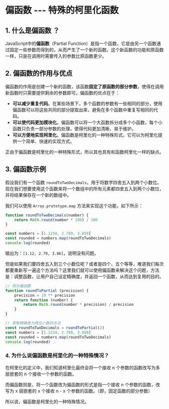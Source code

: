 # 偏函数 --- 特殊的柯里化函数

## 1. 什么是偏函数 ？

JavaScript中的**偏函数**（Partial Function）是指一个函数，它是由另一个函数通过固定一些参数而得到的，从而产生了一个新的函数。这个新函数的功能和原函数一样，只是在调用时需要传入的参数比原函数更少。

## 2. 偏函数的作用与优点

偏函数的作用是创建一个新的函数，该函数**固定了原函数的部分参数**，使得在调用新函数时只需要提供剩余的参数即可。偏函数的优点在于：

* **可以减少重复代码**。在某些场景下，多个函数的参数有一些相同的部分，使用偏函数可以将这些共同的部分提取出来，避免在多个函数中重复写相同的代码。
* **可以使代码更加模块化**。偏函数可以将一个大函数拆分成多个小函数，每个小函数只负责一部分参数的处理，使得代码更加清晰、易于维护。
* **可以方便地实现柯里化**。偏函数是柯里化的一种特殊形式，它可以为柯里化提供一个简单、快速的实现方式。

正由于偏函数是柯里化的一种特殊形式，所以其也具有和函数柯里化一样的缺点。

## 3. 偏函数示例

假设我们有一个函数 `roundToTwoDecimals`，用于将数字四舍五入到两个小数位。现在我们想要使用这个函数来将一个数组中的所有元素都四舍五入到两个小数位，并将结果保存在一个新的数组中。

我们可以使用 `Array.prototype.map` 方法来实现这个功能，如下所示：

```js
function roundToTwoDecimals(number) {
    return Math.round(number * 100) / 100
}

const numbers = [1.1234, 2.789, 3.859]
const rounded = numbers.map(roundToTwoDecimals)
console.log(rounded)
```

输出为：`[1.12, 2.79, 3.86]`，说明没有问题。

但是如果我们要四舍五入到三个小数位呢？或者是四个、五个等等，难道我们每次都要重新写一遍这个方法吗？这里我们就可以使用偏函数来解决这个问题，方法是：调整函数，让用户自己设定精确度，并返回一个函数，从而达到复用的目的。

```js
// 改为偏函数
function roundToPartial (precision) {
    precision = 10 ** precision
    return function (number) {
        return Math.round(number * precision) / precision
    }
}

// 获取精确度为两位小数的方法
const roundToTwoDecimals = roundToPartial(2)
const numbers = [1.1234, 2.789, 3.859]
const rounded = numbers.map(roundToTwoDecimals)
console.log(rounded)
```

### 4. 为什么说偏函数是柯里化的一种特殊情况？

在柯里化的定义中，我们知道柯里化最终会将一个接收 n 个参数的函数改写为多层嵌套的 n 个接收一个参数的函数。

而偏函数则是，将一个函数改为偏函数的形式是指一个接收 n 个参数的函数，改写为 x 层嵌套的 x 个接收 n - x 个参数的函数。（即，固定函数的部分参数）

所以说，偏函数是柯里化的一种特殊情况。
